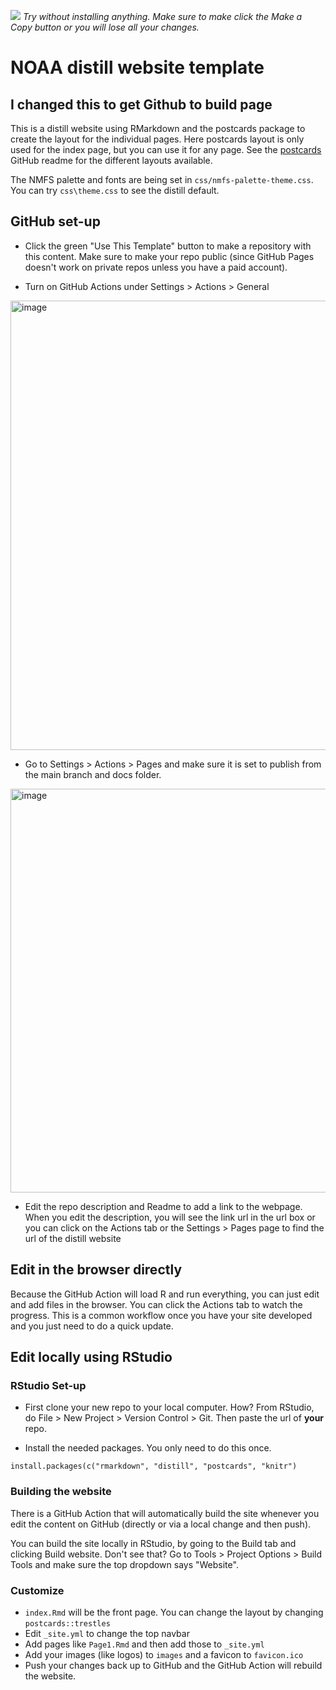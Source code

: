 [![](https://img.shields.io/badge/Open%20In-RStudio%20Cloud-green)](https://rstudio.cloud/content/4772998) *Try without installing anything. Make sure to make click the Make a Copy button or you will lose all your changes.*


# NOAA distill website template
## I changed this to get Github to build page

This is a distill website using RMarkdown and the postcards package to create the layout for the individual pages. Here postcards layout is only used for the index page, but you can use it for any page. See the [postcards](https://github.com/seankross/postcards) GitHub readme for the different layouts available.

The NMFS palette and fonts are being set in `css/nmfs-palette-theme.css`. You can try `css\theme.css` to see the distill default.

## GitHub set-up

* Click the green "Use This Template" button to make a repository with this content. Make sure to make your repo public (since GitHub Pages doesn't work on private repos unless you have a paid account).

* Turn on GitHub Actions under Settings > Actions > General
<img width="719" alt="image" src="https://user-images.githubusercontent.com/2545978/196808404-0c075fcf-db03-4516-88dd-3143b9fca475.png">

* Go to Settings > Actions > Pages and make sure it is set to publish from the main branch and docs folder.
<img width="646" alt="image" src="https://user-images.githubusercontent.com/2545978/196588577-563c75f0-b6fd-4311-b499-78669233f7ec.png">

* Edit the repo description and Readme to add a link to the webpage. When you edit the description, you will see the link url in the url box or you can click on the Actions tab or the  Settings > Pages page to find the url of the distill website

## Edit in the browser directly

Because the GitHub Action will load R and run everything, you can just edit and add files in the browser. You can click the Actions tab to watch the progress. This is a common workflow once you have your site developed and you just need to do a quick update.

## Edit locally using RStudio

### RStudio Set-up

* First clone your new repo to your local computer. How? From RStudio, do File > New Project > Version Control > Git. Then paste the url of **your** repo.

* Install the needed packages. You only need to do this once.

```
install.packages(c("rmarkdown", "distill", "postcards", "knitr")
```

### Building the website

There is a GitHub Action that will automatically build the site whenever you edit the content on GitHub (directly or via a local change and then push).

You can build the site locally in RStudio, by going to the Build tab and clicking Build website. Don't see that? Go to Tools > Project Options > Build Tools and make sure the top dropdown says "Website".

### Customize

* `index.Rmd` will be the front page. You can change the layout by changing `postcards::trestles`
* Edit `_site.yml` to change the top navbar
* Add pages like `Page1.Rmd` and then add those to `_site.yml`
* Add your images (like logos) to `images` and a favicon to `favicon.ico`
* Push your changes back up to GitHub and the GitHub Action will rebuild the website.









